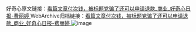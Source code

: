 好奇心原文链接：[看篇文章付次钱，被标题党骗了还可以申请退款_商业_好奇心日报-费丽婷 ](https://www.qdaily.com/articles/10673.html)
WebArchive归档链接：[看篇文章付次钱，被标题党骗了还可以申请退款_商业_好奇心日报-费丽婷 ](http://web.archive.org/web/20190623163136/https://www.qdaily.com/articles/10673.html)
![image](http://ww3.sinaimg.cn/large/007d5XDply1g3wc4eb4mzj30u02lftzu)